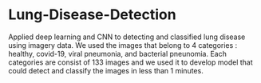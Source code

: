 # Lung-Disease-Detection
Applied deep learning and CNN to detecting and classified lung disease using imagery data. We used the images that belong to 4 categories : healthy, covid-19, viral pneumonia, and bacterial pneunomia. Each categories are consist of 133 images and we used it to develop model that could detect and classify the images in less than 1 minutes.
